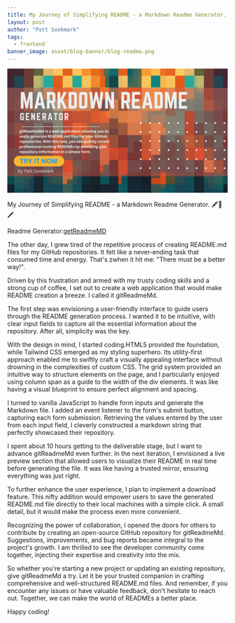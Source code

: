 ```yaml
---
title: My Journey of Simplifying README - a Markdown Readme Generator.
layout: post
author: "Patt Sookmark"
tags:
  - frontend
banner_image: asset/blog-banner/blog-readme.png
---
```


<img class="blog-banner" src="/asset/blog-banner/blog-readme.png" alt="blog-readme" />

My Journey of Simplifying README - a Markdown Readme Generator. 🖋️📝🖍️

Readme Generator:[getReadmeMD](https://lnkd.in/d9kfWHPr)

The other day, I grew tired of the repetitive process of creating README.md files for my GitHub repositories. It felt like a never-ending task that consumed time and energy. That's zwhen it hit me: "There must be a better way!".

Driven by this frustration and armed with my trusty coding skills and a strong cup of coffee, I set out to create a web application that would make README creation a breeze. I called it gitReadmeMd.

The first step was envisioning a user-friendly interface to guide users through the README generation process. I wanted it to be intuitive, with clear input fields to capture all the essential information about the repository. After all, simplicity was the key.

With the design in mind, I started coding.HTML5 provided the foundation, while Tailwind CSS emerged as my styling superhero. Its utility-first approach enabled me to swiftly craft a visually appealing interface without drowning in the complexities of custom CSS. The grid system provided an intuitive way to structure elements on the page, and I particularly enjoyed using column span as a guide to the width of the div elements. It was like having a visual blueprint to ensure perfect alignment and spacing.

I turned to vanilla JavaScript to handle form inputs and generate the Markdown file. I added an event listener to the form's submit button, capturing each form submission. Retrieving the values entered by the user from each input field, I cleverly constructed a markdown string that perfectly showcased their repository.

I spent about 10 hours getting to the deliverable stage, but I want to advance gitReadmeMd even further. In the next iteration, I envisioned a live preview section that allowed users to visualize their README in real time before generating the file. It was like having a trusted mirror, ensuring everything was just right.

To further enhance the user experience, I plan to implement a download feature. This nifty addition would empower users to save the generated README.md file directly to their local machines with a simple click. A small detail, but it would make the process even more convenient.

Recognizing the power of collaboration, I opened the doors for others to contribute by creating an open-source GitHub repository for gitReadmeMd. Suggestions, improvements, and bug reports became integral to the project's growth. I am thrilled to see the developer community come together, injecting their expertise and creativity into the mix.

So whether you're starting a new project or updating an existing repository, give gitReadmeMd a try. Let it be your trusted companion in crafting comprehensive and well-structured README.md files. And remember, if you encounter any issues or have valuable feedback, don't hesitate to reach out. Together, we can make the world of READMEs a better place.

Happy coding!
